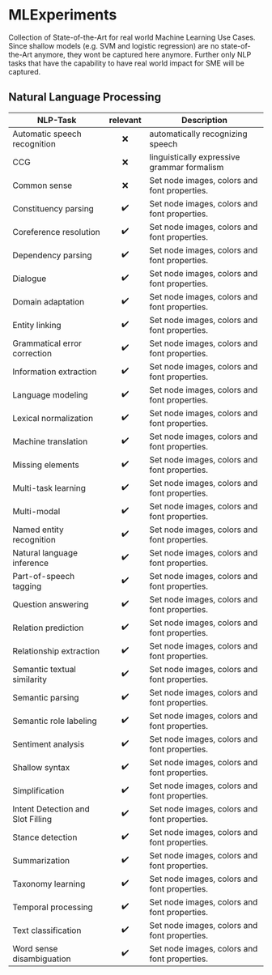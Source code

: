 # MLExperiments

Collection of State-of-the-Art for real world Machine Learning Use Cases.
Since shallow models (e.g. SVM and logistic regression) are no state-of-the-Art anymore, they wont be captured here anymore.
Further only NLP tasks that have the capability to have real world impact for SME will be captured. 


## Natural Language Processing

| NLP-Task | relevant | Description |
|---------|:------:|-------------|
| Automatic speech recognition | :x: | automatically recognizing speech |
| CCG | :x: | linguistically expressive grammar formalism |
| Common sense | :x: | Set node images, colors and font properties. |
| Constituency parsing | :heavy_check_mark: | Set node images, colors and font properties. |
| Coreference resolution | :heavy_check_mark: | Set node images, colors and font properties. |
| Dependency parsing | :heavy_check_mark: | Set node images, colors and font properties. |
| Dialogue | :heavy_check_mark: | Set node images, colors and font properties. |
| Domain adaptation | :heavy_check_mark: | Set node images, colors and font properties. |
| Entity linking | :heavy_check_mark: | Set node images, colors and font properties. |
| Grammatical error correction | :heavy_check_mark: | Set node images, colors and font properties. |
| Information extraction | :heavy_check_mark: | Set node images, colors and font properties. |
| Language modeling | :heavy_check_mark: | Set node images, colors and font properties. |
| Lexical normalization | :heavy_check_mark: | Set node images, colors and font properties. |
| Machine translation | :heavy_check_mark: | Set node images, colors and font properties. |
| Missing elements | :heavy_check_mark: | Set node images, colors and font properties. |
| Multi-task learning | :heavy_check_mark: | Set node images, colors and font properties. |
| Multi-modal | :heavy_check_mark: | Set node images, colors and font properties. |
| Named entity recognition | :heavy_check_mark: | Set node images, colors and font properties. |
| Natural language inference | :heavy_check_mark: | Set node images, colors and font properties. |
| Part-of-speech tagging | :heavy_check_mark: | Set node images, colors and font properties. |
| Question answering | :heavy_check_mark: | Set node images, colors and font properties. |
| Relation prediction | :heavy_check_mark: | Set node images, colors and font properties. |
| Relationship extraction | :heavy_check_mark: | Set node images, colors and font properties. |
| Semantic textual similarity | :heavy_check_mark: | Set node images, colors and font properties. |
| Semantic parsing | :heavy_check_mark: | Set node images, colors and font properties. |
| Semantic role labeling | :heavy_check_mark: | Set node images, colors and font properties. |
| Sentiment analysis | :heavy_check_mark: | Set node images, colors and font properties. |
| Shallow syntax | :heavy_check_mark: | Set node images, colors and font properties. |
| Simplification | :heavy_check_mark: | Set node images, colors and font properties. |
| Intent Detection and Slot Filling | :heavy_check_mark: | Set node images, colors and font properties. |
| Stance detection | :heavy_check_mark: | Set node images, colors and font properties. |
| Summarization | :heavy_check_mark: | Set node images, colors and font properties. |
| Taxonomy learning | :heavy_check_mark: | Set node images, colors and font properties. |
| Temporal processing | :heavy_check_mark: | Set node images, colors and font properties. |
| Text classification | :heavy_check_mark: | Set node images, colors and font properties. |
| Word sense disambiguation | :heavy_check_mark: | Set node images, colors and font properties. |
